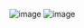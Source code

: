 ![image](https://user-images.githubusercontent.com/59877930/140282109-e9b76447-a672-4ae0-9a1a-47d09cf9cb1b.png)
![image](https://user-images.githubusercontent.com/59877930/140282126-ed6e1c03-9099-4f8b-887b-d4daba33f19b.png)
